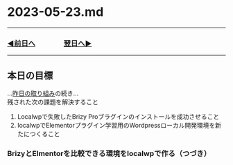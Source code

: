 # 2023-05-23.md
---
### [◀️前日へ](https://github.com/yuasys/chatty-journal/blob/main/2023/05/2023-05-22.md)&emsp;&emsp;&emsp;&emsp;[翌日へ▶️](https://github.com/yuasys/chatty-journal/blob/main/2023/05/2023-05-24.md)
---

## 本日の目標

...[昨日の取り組み](https://github.com/yuasys/chatty-journal/blob/main/2023/05/2023-05-22.md)の続き...  
残された次の課題を解決すること

1. Localwpで失敗したBrizy Proブラグインのインストールを成功させること
2. localwpでElementorプラグイン学習用のWordpressローカル開発環境を新たにつくること

### BrizyとElmentorを比較できる環境をlocalwpで作る（つづき）
